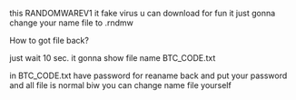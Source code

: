 this RANDOMWAREV1 it fake virus u can download for fun
it just gonna change your name file to .rndmw

How to got file back?

just wait 10 sec. it gonna show file name BTC_CODE.txt

in BTC_CODE.txt have password for reaname back
and put your password and all file is normal
biw you can change name file yourself
